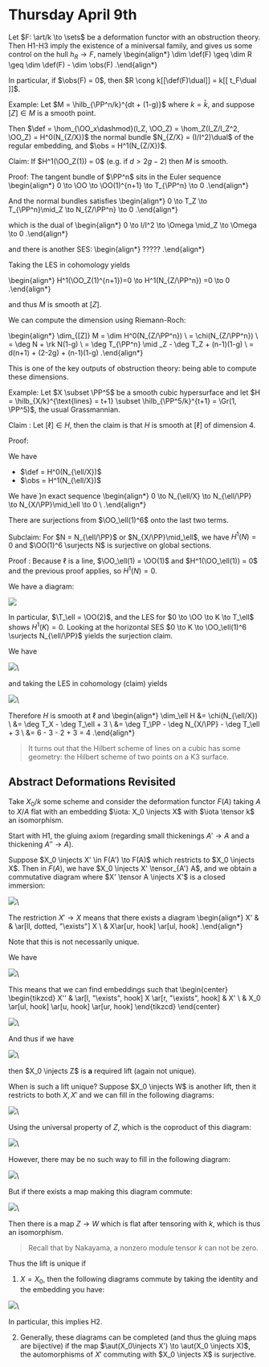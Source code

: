 # Thursday April 9th

Let $F: \art/k \to \sets$ be a deformation functor with an obstruction theory.
Then H1-H3 imply the existence of a miniversal family, and gives us some control on the hull $h_R \to F$, namely
\begin{align*}
\dim \def(F) \geq \dim R \geq \dim \def(F) - \dim \obs(F)
.\end{align*}

In particular, if $\obs(F) = 0$, then $R \cong k[[\def(F)\dual]] = k[[ t_F\dual ]]$.

Example:
Let $M = \hilb_{\PP^n/k}^{dt + (1-g)}$ where $k=\bar k$, and suppose $[Z] \in M$ is a smooth point.

Then $\def = \hom_{\OO_x\dashmod}(I_Z, \OO_Z) = \hom_Z(I_Z/I_Z^2, \OO_Z) = H^0(N_{Z/X})$ the normal bundle $N_{Z/X} = (I/I^2)\dual$ of the regular embedding, and $\obs = H^1(N_{Z/X})$.

Claim: If $H^1(\OO_Z(1)) = 0$ (e.g. if $d > 2g-2)$ then $M$ is smooth.


Proof:
The tangent bundle of $\PP^n$ sits in the Euler sequence
\begin{align*}
0 \to \OO \to \OO(1)^{n+1} \to T_{\PP^n} \to 0
.\end{align*}

And the normal bundles satisfies
\begin{align*}
0 \to T_Z \to T_{\PP^n}\mid_Z \to N_{Z/\PP^n} \to 0
.\end{align*}


which is the dual of
\begin{align*}
0 \to I/I^2 \to \Omega \mid_Z \to \Omega \to 0
.\end{align*}

and there is another SES:
\begin{align*}
?????
.\end{align*}

Taking the LES in cohomology yields

\begin{align*}
H^1(\OO_Z(1)^{n+1})=0 \to H^1(N_{Z/\PP^n}) =0 \to 0
.\end{align*}


and thus $M$ is smooth at $[Z]$.

We can compute the dimension using Riemann-Roch:

\begin{align*}
\dim_{[Z]} M = \dim H^0(N_{Z/\PP^n}) \\
= \chi(N_{Z/\PP^n}) \\
= \deg N + \rk N(1-g) \\
= \deg T_{\PP^n} \mid _Z - \deg T_Z + (n-1)(1-g) \\
= d(n+1) + (2-2g) + (n-1)(1-g)
.\end{align*}

This is one of the key outputs of obstruction theory: being able to compute these dimensions.

Example:
Let $X \subset \PP^5$ be a smooth cubic hypersurface and let $H = \hilb_{X/k}^{\text{lines} = t+1} \subset \hilb_{\PP^5/k}^{t+1} = \Gr(1, \PP^5)$, the usual Grassmannian.

Claim
: Let $[\ell] \in H$, then the claim is that $H$ is smooth at $[\ell]$ of dimension 4.

Proof:

We have

- $\def = H^0(N_{\ell/X})$
- $\obs = H^1(N_{\ell/X})$

We have }n exact sequence
\begin{align*}
0 \to N_{\ell/X} \to N_{\ell/\PP} \to N_{X/\PP}\mid_\ell \to 0 \\
.\end{align*}

There are surjections from $\OO_\ell(1)^6$ onto the last two terms.

Subclaim:
For $N = N_{\ell/\PP}$ or $N_{X/\PP}\mid_\ell$, we have $H^1(N) = 0$ and $\OO(1)^6 \surjects N$ is surjective on global sections.

Proof
: Because $\ell$ is a line, $\OO_\ell(1) = \OO(1)$ and $H^1(\OO_\ell(1)) = 0$ and the previous proof applies, so $H^1(N) = 0$.

We have a diagram:

![](figures/image_2020-04-09-12-51-51.png)

In particular, $\T_\ell = \OO(2)$, and the LES for $0 \to \OO \to K \to T_\ell$ shows $H^1(K) = 0$.
Looking at the horizontal SES $0 \to K \to \OO_\ell(1)^6 \surjects N_{\ell/\PP}$ yields the surjection claim.

We have


![](figures/a.png)\

and taking the LES in cohomology (claim) yields

![](figures/image_2020-04-09-12-55-01.png)\

Therefore $H$ is smooth at $\ell$ and
\begin{align*}
\dim_\ell H
&= \chi(N_{\ell/X}) \\
&= \deg T_X - \deg T_\ell + 3 \\
&= \deg T_\PP - \deg N_{X/\PP} - \deg T_\ell + 3 \\
&= 6 - 3 - 2 + 3 = 4
.\end{align*}

> It turns out that the Hilbert scheme of lines on a cubic has some geometry: the Hilbert scheme of two points on a K3 surface.

## Abstract Deformations Revisited

Take $X_0 / k$ some scheme and consider the deformation functor $F(A)$ taking $A$ to $X/A$ flat with an embedding $\iota: X_0 \injects X$ with $\iota \tensor k$ an isomorphism.

Start with H1, the gluing axiom (regarding small thickenings $A' \to A$ and a thickening $A'' \to A$).

Suppose $X_0 \injects X' \in F(A') \to F(A)$ which restricts to $X_0 \injects X$.
Then in $F(A)$, we have $X_0 \injects X' \tensor_{A'} A$, and we obtain a commutative diagram where $X' \tensor A \injects X'$ is a closed immersion:

![](figures/abcdefg.png)\

The restriction $X' \to X$ means that there exists a diagram
\begin{align*}
X' &  & \ar[ll, dotted, "\exists"] X \\
& X\ar[ur, hook] \ar[ul, hook]
.\end{align*}

Note that this is not necessarily unique.

We have

![](figures/image_2020-04-09-13-06-40.png)\

This means that we can find embeddings such that
\begin{center}
\begin{tikzcd}
X'' & \ar[l, "\exists", hook] X \ar[r, "\exists", hook] & X' \\
& X_0 \ar[ul, hook] \ar[u, hook] \ar[ur, hook]
\end{tikzcd}
\end{center}

![](figures/image_2020-04-09-13-08-19.png)\

And thus if we have

![](figures/image_2020-04-09-13-08-42.png)\

then $X_0 \injects Z$ is **a** required lift (again not unique).

When is such a lift unique?
Suppose $X_0 \injects W$ is another lift, then it restricts to both $X, X'$ and we can fill in the following diagrams:

![](figures/image_2020-04-09-13-10-44.png)\

Using the universal property of $Z$, which is the coproduct of this diagram:

![](figures/image_2020-04-09-13-11-13.png)\

However, there may be no such way to fill in the following diagram:

![](figures/image_2020-04-09-13-11-58.png)\

But if there exists a map making this diagram commute:

![](figures/image_2020-04-09-13-12-25.png)\

Then there is a map $Z\to W$ which is flat after tensoring with $k$, which is thus an isomorphism.

> Recall that by Nakayama, a nonzero module tensor $k$ can not be zero.

Thus the lift is unique if

1. $X = X_0$, then the following diagrams commute by taking the identity and the embedding you have:

  ![](figures/image_2020-04-09-13-15-09.png)\

  In particular, this implies H2.

2. Generally, these diagrams can be completed (and thus the gluing maps are bijective) if the map $\aut(X_0\injects X') \to \aut(X_0 \injects X)$, the automorphisms of $X'$ commuting with $X_0 \injects X$ is surjective.
